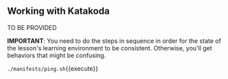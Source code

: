 ## Working with Katakoda

TO BE PROVIDED

**IMPORTANT**: You need to do the steps in sequence in order for the state of the lesson's learning environment to be
consistent. Otherwise, you'll get behaviors that might be confusing.

`./manifests/ping.sh`{{execute}}